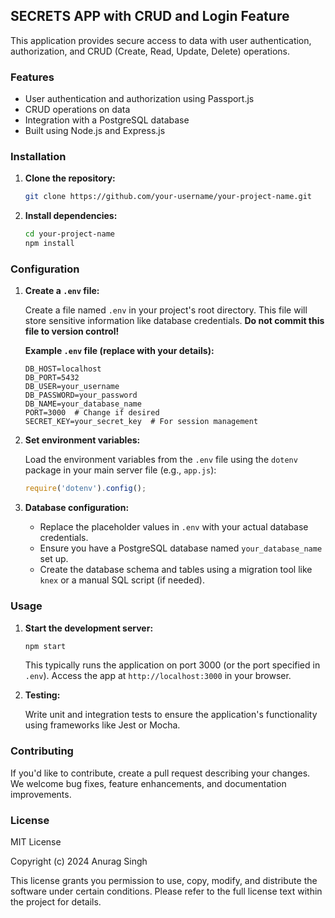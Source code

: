 ## SECRETS APP with CRUD and Login Feature

This application provides secure access to data with user authentication, authorization, and CRUD (Create, Read, Update, Delete) operations.

### Features

* User authentication and authorization using Passport.js
* CRUD operations on data
* Integration with a PostgreSQL database
* Built using Node.js and Express.js

### Installation

1. **Clone the repository:**

   ```bash
   git clone https://github.com/your-username/your-project-name.git
   ```

2. **Install dependencies:**

   ```bash
   cd your-project-name
   npm install
   ```

### Configuration

1. **Create a `.env` file:**

   Create a file named `.env` in your project's root directory. This file will store sensitive information like database credentials. **Do not commit this file to version control!**

   **Example `.env` file (replace with your details):**

   ```
   DB_HOST=localhost
   DB_PORT=5432
   DB_USER=your_username
   DB_PASSWORD=your_password
   DB_NAME=your_database_name
   PORT=3000  # Change if desired
   SECRET_KEY=your_secret_key  # For session management
   ```

2. **Set environment variables:**

   Load the environment variables from the `.env` file using the `dotenv` package in your main server file (e.g., `app.js`):

   ```javascript
   require('dotenv').config();
   ```

3. **Database configuration:**

   - Replace the placeholder values in `.env` with your actual database credentials.
   - Ensure you have a PostgreSQL database named `your_database_name` set up.
   - Create the database schema and tables using a migration tool like `knex` or a manual SQL script (if needed).

### Usage

1. **Start the development server:**

   ```bash
   npm start
   ```

   This typically runs the application on port 3000 (or the port specified in `.env`). Access the app at `http://localhost:3000` in your browser.

2. **Testing:**

   Write unit and integration tests to ensure the application's functionality using frameworks like Jest or Mocha.

### Contributing

If you'd like to contribute, create a pull request describing your changes. We welcome bug fixes, feature enhancements, and documentation improvements.

### License

MIT License

Copyright (c) 2024 Anurag Singh

This license grants you permission to use, copy, modify, and distribute the software under certain conditions. Please refer to the full license text within the project for details.
